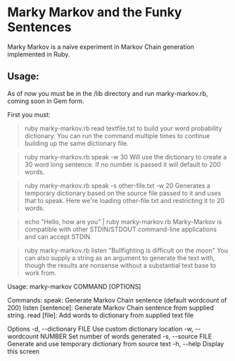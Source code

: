 Marky Markov and the Funky Sentences
====================================

Marky Markov is a naïve experiment in Markov Chain generation implemented in Ruby.

Usage:
-------
As of now you must be in the /lib directory and run marky-markov.rb,
coming soon in Gem form.

First you must:
> ruby marky-markov.rb read textfile.txt
to build your word probability dictionary. You can run the command
multiple times to continue building up the same dictionary file.

> ruby marky-markov.rb speak -w 30
Will use the dictionary to create a 30 word long sentence. If no number
is passed it will default to 200 words.


> ruby marky-markov.rb speak -s other-file.txt -w 20
Generates a temporary dictionary based on the source file passed to it
and uses that to speak. Here we're loading other-file.txt and
restricting it to 20 words.

> echo "Hello, how are you" | ruby marky-markov.rb
Marky-Markov is compatible with other STDIN/STDOUT command-line
applications and can accept STDIN.

> ruby marky-markov.rb listen "Bullfighting is difficult on the moon"
You can also supply a string as an argument to generate the text with,
though the results are nonsense without a substantial text base to work
from.

Usage: marky-markov COMMAND [OPTIONS]

Commands:
    speak: Generate Markov Chain sentence (default wordcount of 200)
    listen [sentence]: Generate Markov Chain sentence from supplied string.
    read [file]: Add words to dictionary from supplied text file

Options
    -d, --dictionary FILE            Use custom dictionary location
    -w, --wordcount NUMBER           Set number of words generated
    -s, --source FILE                Generate and use temporary dictionary from source text
    -h, --help                       Display this screen
